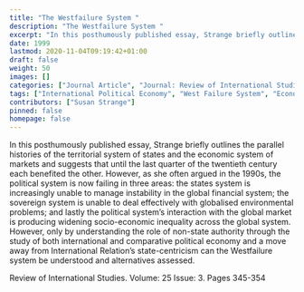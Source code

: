```yaml
---
title: "The Westfailure System "
description: "The Westfailure System "
excerpt: "In this posthumously published essay, Strange briefly outlines the parallel histories of the territorial system of states and the economic system of markets and suggests that until the last quarter of the twentieth century each benefited the other. However, as she often argued in the 1990s, the political system is now failing in three areas: the states system is increasingly unable to manage instability in the global financial system; the sovereign system is unable to deal effectively with globalised environmental problems; and lastly the political system’s interaction with the global market is producing widening socio-economic inequality across the global system. However, only by understanding the role of non-state authority through the study of both international and comparative political economy and a move away from International Relation’s state-centricism can the Westfailure system be understood and alternatives assessed."
date: 1999
lastmod: 2020-11-04T09:19:42+01:00
draft: false
weight: 50
images: []
categories: ["Journal Article", "Journal: Review of International Studies", "Publisher: Cambridge University Press"]
tags: ["International Political Economy", "West Failure System", "Economy", "International Relations"]
contributors: ["Susan Strange"]
pinned: false
homepage: false
---
```


In this posthumously published essay, Strange briefly outlines the parallel histories of the territorial system of states and the economic system of markets and suggests that until the last quarter of the twentieth century each benefited the other. However, as she often argued in the 1990s, the political system is now failing in three areas: the states system is increasingly unable to manage instability in the global financial system; the sovereign system is unable to deal effectively with globalised environmental problems; and lastly the political system’s interaction with the global market is producing widening socio-economic inequality across the global system. However, only by understanding the role of non-state authority through the study of both international and comparative political economy and a move away from International Relation’s state-centricism can the Westfailure system be understood and alternatives assessed.

Review of International Studies. Volume: 25 Issue: 3. Pages 345-354
